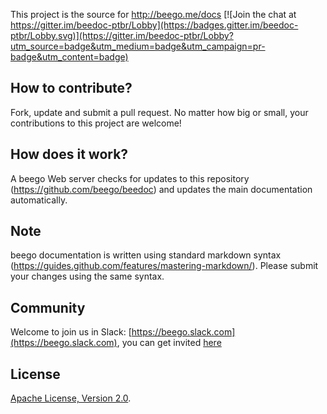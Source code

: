 
This project is the source for http://beego.me/docs
[![Join the chat at https://gitter.im/beedoc-ptbr/Lobby](https://badges.gitter.im/beedoc-ptbr/Lobby.svg)](https://gitter.im/beedoc-ptbr/Lobby?utm_source=badge&utm_medium=badge&utm_campaign=pr-badge&utm_content=badge)


## How to contribute?
Fork, update and submit a pull request. No matter how big or small, your contributions to this project are welcome!

## How does it work?

A beego Web server checks for updates to this repository (https://github.com/beego/beedoc) and updates the main documentation automatically.

## Note

beego documentation is written using standard markdown syntax (https://guides.github.com/features/mastering-markdown/).  Please submit your changes using the same syntax.

## Community

Welcome to join us in Slack: [https://beego.slack.com](https://beego.slack.com), you can get invited [here](https://github.com/beego/beedoc/issues/232)

## License

[Apache License, Version 2.0](http://www.apache.org/licenses/LICENSE-2.0.html).
